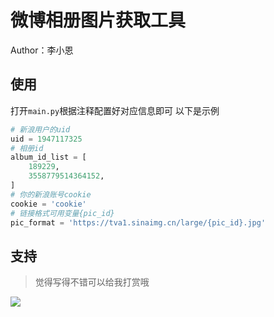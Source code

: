 # 微博相册图片获取工具
Author：李小恩
## 使用

打开`main.py`根据注释配置好对应信息即可
以下是示例
```python
# 新浪用户的uid
uid = 1947117325
# 相册id
album_id_list = [
    189229,
    3558779514364152,
]
# 你的新浪账号cookie
cookie = 'cookie'
# 链接格式可用变量{pic_id}
pic_format = 'https://tva1.sinaimg.cn/large/{pic_id}.jpg'
```

## 支持
> 觉得写得不错可以给我打赏哦

![](https://z3.ax1x.com/2021/03/26/6Xh5ex.md.png)